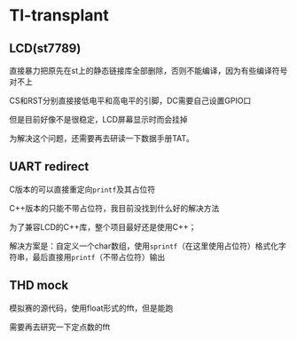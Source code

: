 # TI-transplant

## LCD(st7789)

直接暴力把原先在st上的静态链接库全部删除，否则不能编译，因为有些编译符号对不上

CS和RST分别直接接低电平和高电平的引脚，DC需要自己设置GPIO口

但是目前好像不是很稳定，LCD屏幕显示时而会挂掉

为解决这个问题，还需要再去研读一下数据手册TAT。

## UART redirect

C版本的可以直接重定向`printf`及其占位符

C++版本的只能不带占位符，我目前没找到什么好的解决方法

为了兼容LCD的C++库，整个项目最好还是使用C++；

解决方案是：自定义一个char数组，使用`sprintf`（在这里使用占位符）格式化字符串，最后直接用`printf`（不带占位符）输出

## THD mock

模拟赛的源代码，使用float形式的fft，但是能跑

需要再去研究一下定点数的fft



